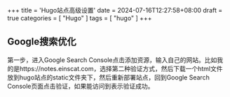 +++
title = 'Hugo站点高级设置'
date = 2024-07-16T12:27:58+08:00
draft = true
categories = [ "Hugo" ]
tags = [ "hugo" ]
+++

## Google搜索优化
第一步，进入Google Search Console点击添加资源，输入自己的网站。比如我的是https://notes.einscat.com，选择第二种验证方式，然后下载一个html文件放到hugo站点的static文件夹下，然后重新部署站点，回到Google Search Console页面点击验证，如果能访问到表示验证成功。
